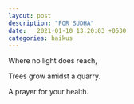 ```yaml
---
layout: post
description: "FOR SUDHA"
date:   2021-01-10 13:20:03 +0530
categories: haikus
---
```

Where no light does reach,

Trees grow amidst a quarry.

A prayer for your health.
